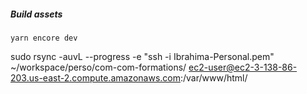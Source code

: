 ##### Build assets
``` yarn encore dev ```

sudo rsync -auvL --progress -e "ssh -i Ibrahima-Personal.pem" ~/workspace/perso/com-com-formations/ ec2-user@ec2-3-138-86-203.us-east-2.compute.amazonaws.com:/var/www/html/
